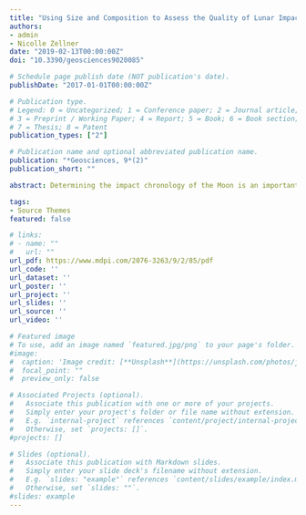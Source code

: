 ```yaml
---
title: "Using Size and Composition to Assess the Quality of Lunar Impact Glass Ages"
authors:
- admin
- Nicolle Zellner
date: "2019-02-13T00:00:00Z"
doi: "10.3390/geosciences9020085"

# Schedule page publish date (NOT publication's date).
publishDate: "2017-01-01T00:00:00Z"

# Publication type.
# Legend: 0 = Uncategorized; 1 = Conference paper; 2 = Journal article;
# 3 = Preprint / Working Paper; 4 = Report; 5 = Book; 6 = Book section;
# 7 = Thesis; 8 = Patent
publication_types: ["2"]

# Publication name and optional abbreviated publication name.
publication: "*Geosciences, 9*(2)"
publication_short: ""

abstract: Determining the impact chronology of the Moon is an important yet challenging problem in planetary science even after decades of lunar samples and other analyses. In addition to crater counting statistics, orbital data, and dynamical models, well-constrained lunar sample ages are critical for proper interpretation of the Moon’s impact chronology. To understand which properties of lunar impact glasses yield well-constrained ages, we evaluated the compositions and sizes of 119 Apollo 14, 15, 16, and 17 impact glass samples whose compositions and 40Ar/39Ar ages have already been published, and we present new data on 43 others. These additional data support previous findings that the composition and size of the glass are good indicators of the quality of the age plateau derived for each sample. We have further constrained those findings: Glasses of ≥200 μm with a fraction of non-bridging oxygens (X(NBO)) of ≥0.23 and a K2O (wt%) of ≥0.07 are prime candidates for argon analyses and more likely to yield well-constrained 40Ar/39Ar ages. As a result, science resulting from impact glass analyses is maximized while analytical costs per glass are minimized. This has direct implications for future analyses of glass samples for both those in the current lunar collection and those that have yet to be collected.

tags:
- Source Themes
featured: false

# links:
# - name: ""
#   url: ""
url_pdf: https://www.mdpi.com/2076-3263/9/2/85/pdf
url_code: ''
url_dataset: ''
url_poster: ''
url_project: ''
url_slides: ''
url_source: ''
url_video: ''

# Featured image
# To use, add an image named `featured.jpg/png` to your page's folder.
#image:
#  caption: 'Image credit: [**Unsplash**](https://unsplash.com/photos/jdD8gXaTZsc)'
#  focal_point: ""
#  preview_only: false

# Associated Projects (optional).
#   Associate this publication with one or more of your projects.
#   Simply enter your project's folder or file name without extension.
#   E.g. `internal-project` references `content/project/internal-project/index.md`.
#   Otherwise, set `projects: []`.
#projects: []

# Slides (optional).
#   Associate this publication with Markdown slides.
#   Simply enter your slide deck's filename without extension.
#   E.g. `slides: "example"` references `content/slides/example/index.md`.
#   Otherwise, set `slides: ""`.
#slides: example
---
```

